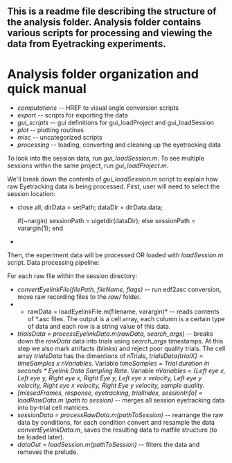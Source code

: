 
## This is a readme file describing the structure of the analysis folder. Analysis folder contains various scripts for processing and viewing the data from Eyetracking experiments.

# Analysis folder organization and quick manual

* *computations* -- HREF to visual angle conversion scripts
* *export* -- scripts for exporting the data
* *gui_scripts* -- gui definitions for gui_loadProject and gui_loadSession
* *plot* -- plotting routines
* *misc* -- uncategorized scripts 
* *processing* -- loading, converting and cleaning up the eyetracking data

To look into the session data, run *gui_loadSession.m*.
To see multiple sessions within the same project,  run *gui_loadProject.m*.

We'll break down the contents of *gui_loadSession.m* script to explain how raw Eyetracking data is being processed.
First, user will need to select the session location:

*
    close all;
    dirData = setPath;
    dataDir = dirData.data;
       
    if(~nargin)
        sessionPath = uigetdir(dataDir);
    else
        sessionPath = varargin{1};
    end
 
*
Then, the experiment data will be processed OR loaded with *loadSession.m* script.
Data processing pipeline:

For each raw file within the session directory: 
* *convertEyelinkFile(filePath, fileName, flags)* -- run edf2asc conversion, move raw recording files to the *raw/* folder.
* * rawData = loadEyelinkFile.m(filename, varargin)* -- reads contents of *.asc files. The output is a cell array, each column is a certain type of data and each row is a string value of this data.
* *trialsData = processEyelinkData.m(rawData, search_args)* -- breaks down the *rawData* data into trials using *search_args* timestamps. At this step we also mark atrifacts (blinks) and reject poor quality trials. 
The cell array *trialsData* has the dimentions of nTrials, *trialsData{trialX} = timeSamples x nVariables*.
Variable  *timeSamples = Trial duration in seconds * Eyelink Data Sampling Rate*.
Variable *nVariables = {Left eye x, Left eye y, Right eye x, Right Eye y, Left eye x velocity, Left eye y velocity, Right eye x velocity, Right Eye y velocity, sample quality*.
* *[missedFrames, response, eyetracking, trialIndex, sessionInfo] = loadRawData.m (path to session)* -- merges all session eyetracking data into by-trial cell matrices.
* *sessionData = processRawData.m(pathToSession)* -- rearrange the raw data by conditions, for each condition convert and resample the data *convertEyelinkData.m*, saves the resulting data to matfile structure (to be loaded later).
* *dataOut = loadSession.m(pathToSession)* -- filters the data and removes the prelude.




